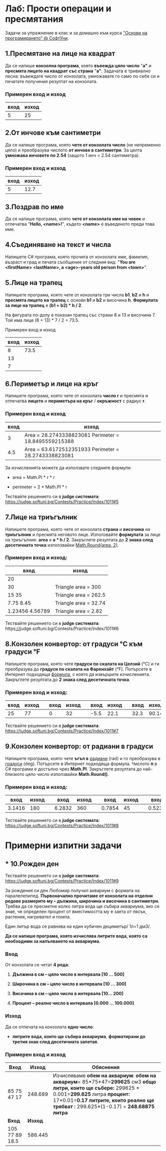 Лаб: Прости операции и пресмятания
==================================

Задачи за упражнение в клас и за домашно към курса ["Основи на програмирането"
\@ СофтУни](https://softuni.bg/courses/programming-basics).

1.Пресмятане на лице на квадрат
-------------------------------

Да се напише **конзолна програма**, която **въвежда цяло число** "**a"** и
**пресмята лицето на квадрат със страна** "**a"**. Задачата е тривиално лесна:
въвеждате число от конзолата, умножавате го само по себе си и печатате получения
резултат на конзолата.

### Примерен вход и изход

| **вход** | **изход** |
|----------|-----------|
| 5        | 25        |

2.От инчове към сантиметри
--------------------------

Да се напише програма, която **чете от конзолата число** (не непременно цяло) и
преобразува числото **от инчове в сантиметри**. За целта **умножава инчовете по
2.54** (защото 1 инч = 2.54 сантиметра).

### Примерен вход и изход

| **вход** | **изход** |
|----------|-----------|
| 5        | 12.7      |

3.Поздрав по име
----------------

Да се напише програма, която **чете от конзолата име на човек** и отпечатва
"**Hello, \<name\>!**", където **\<name\>** е въведеното преди това име.

4.Съединяване на текст и числа
------------------------------

Напишете C\# програма, която прочита от конзолата име, фамилия, възраст и град и
печата съобщение от следния вид: "**You are \<firstName\> \<lastName\>, a
\<age\>-years old person from \<town\>**".

5.Лице на трапец
----------------

Напишете програма, която чете от конзолата три числа **b1**, **b2** и **h** и
**пресмята лицето на трапец** с основи **b1** и **b2** и височина **h**.
**Формулата за лице на трапец** е **(b1 + b2) \* h / 2**.

На фигурата по-долу е показан трапец със страни 8 и 13 и височина 7. Той има
лице (8 + 13) \* 7 / 2 = 73.5.


Примерен вход и изход

| **вход** | **изход** |
|----------|-----------|
| 8        |73.5       |
|13        |           |
|7         |           |

6.Периметър и лице на кръг
--------------------------

Напишете програма, която чете от конзолата **число r** и пресмята и отпечатва
**лицето** и **периметъра на кръг** / **окръжност** с радиус **r**.

### Примерен вход и изход

| **вход** | **изход**                                            |
|----------|------------------------------------------------------|
| 3        | Area = 28.2743338823081 Perimeter = 18.8495559215388 |
| 4.5      | Area = 63.6172512351933 Perimeter = 28.2743338823081 |

За изчисленията можете да използвате следните формули:

-   area = Math.PI \* r \* r

-   perimeter = 2 \* Math.PI \* r

Тествайте решението си в **judge системата**:
<https://judge.softuni.bg/Contests/Practice/Index/1011#5>

7.Лице на триъгълник
--------------------

Напишете програма, която чете от конзолата **страна** и **височина** на
**триъгълник** и пресмята неговото лице. Използвайте **формулата** за лице на
триъгълник: **area = a \* h / 2**. Закръглете резултата до **2 знака след
десетичната точка** използвайки [Math.Round(area,
2)](https://msdn.microsoft.com/en-us/library/75ks3aby(v=vs.110).aspx).

### Примерен вход и изход:

| **вход**        | **изход**             |
|-----------------|-----------------------|
| 20 
 30           | Triangle area = 300   |
| 15 35           | Triangle area = 262.5 |
| 7.75 8.45       | Triangle area = 32.74 |
| 1.23456 4.56789 | Triangle area = 2.82  |

Тествайте решението си в **judge системата**:
https[://](https://judge.softuni.bg/Contests/Practice/Index/1011#6)judge.softuni.bg/Contests/Practice/Index/1011\#6

8.Конзолен конвертор: от градуси °C към градуси °F
--------------------------------------------------

Напишете програма, която чете **градуси по скалата на Целзий** (°C) и ги
преобразува до **градуси по скалата на Фаренхайт** (°F). Потърсете в Интернет
подходяща
[формула](https://www.google.bg/search?q=%D1%84%D0%BE%D1%80%D0%BC%D1%83%D0%BB%D0%B0+%D1%86%D0%B5%D0%BB%D0%B7%D0%B8%D0%B9+%D1%84%D0%B0%D1%80%D0%B5%D0%BD%D1%85%D0%B0%D0%B9%D1%82&gws_rd=cr&dcr=0&ei=cm7mWaqGJ8ana6i-kcgH),
с която да извършите изчисленията. Закръглете резултата до **2 знака след
десетичната точка**.

### Примерен вход и изход:

| **вход** | **изход** |   | **вход** | **изход** |   | **вход** | **изход** |   | **вход** | **изход** |
|----------|-----------|---|----------|-----------|---|----------|-----------|---|----------|-----------|
| 25       | 77        |   | 0        | 32        |   | \-5.5    | 22.1      |   | 32.3     | 90.14     |

Тествайте решението си в **judge системата**:
<https://judge.softuni.bg/Contests/Practice/Index/1011#7>

9.Конзолен конвертор: от радиани в градуси
------------------------------------------

Напишете програма, която чете **ъгъл в**
[радиани](https://bg.wikipedia.org/wiki/%D0%A0%D0%B0%D0%B4%D0%B8%D0%B0%D0%BD)
(rad) и го преобразува в
[градуси](https://bg.wikipedia.org/wiki/%D0%93%D1%80%D0%B0%D0%B4%D1%83%D1%81_(%D1%8A%D0%B3%D1%8A%D0%BB))
(deg). Потърсете в Интернет подходяща формула. Числото **π** в C\# програми е
достъпно чрез **Math.PI**. Закръглете резултата до най-близкото цяло число
използвайки **Math.Round()**.

### Примерен вход и изход:

| **вход** | **изход** |   | **вход** | **изход** |   | **вход** | **изход** |   | **вход** | **изход** |
|----------|-----------|---|----------|-----------|---|----------|-----------|---|----------|-----------|
| 3.1416   | 180       |   | 6.2832   | 360       |   | 0.7854   | 45        |   | 0.5236   | 30        |

Тествайте решението си в **judge системата**:
<https://judge.softuni.bg/Contests/Practice/Index/1011#8>

Примерни изпитни задачи
=======================

\* 10.Рожден ден
----------------

Тествайте решението си в **judge системата**:
<https://judge.softuni.bg/Contests/Practice/Index/1011#9>

За рождения си ден Любомир получил аквариум с формата на паралелепипед.
**Първоначално прочитаме от конзолата на отделни редове размерите му – дължина,
широчина и височина в сантиметри.** Трябва да се пресметне колко литра вода ще
събира аквариума, ако се знае, че определен процент от вместимостта му е заета
от пясък, растения, нагревател и помпа.

Един литър вода се равнява на един кубичен дециметър/ 1л=1 дм3/.

**Да се напише програма, която изчислява литрите вода, която са необходими за
напълването на аквариума.**

### Вход

От конзолата се четат **4 реда**:

1.  **Дължина в см – цяло число в интервала [10 … 500]**

2.  **Широчина в см – цяло число в интервала [10 … 300]**

3.  **Височина в см – цяло число в интервала [10… 200]**

4.  **Процент – реално число в интервала [0.000 … 100.000]**

### Изход

Да се отпечата на конзолата **едно число**:

-   **литрите вода, които ще събира аквариума**, **форматирани до третия знак
    след десетичната запетая**.

### Примерен вход и изход

| **Вход**       | **Изход** | **Обяснения**                                                                                                                                                                                                                                                  |
|----------------|-----------|----------------------------------------------------------------------------------------------------------------------------------------------------------------------------------------------------------------------------------------------------------------|
| 85 75 47 17    | 248.689   | Изчисляваме **обем на аквариум**: **обем на аквариум**= 85\*75\*47=**299625** см3 **общо литри, които ще събере:** 299625 \* 0.001=**299.625** литра **процент:** 17\*0.01=**0.17 литрите, които реално ще трябват :** 299.625\*(1-0.17) = **248.68875 литра** |
| **Вход**       | **Изход** |                                                                                                                                                                                                                                                                |
| 105 77 89 18.5 | 586.445   |                                                                                                                                                                                                                                                                |
